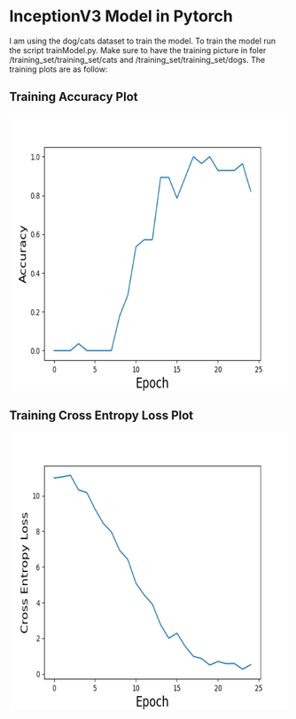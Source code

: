 # InceptionV3 Model in Pytorch


I am using the dog/cats dataset to train the model. To train the model run the script trainModel.py. 
Make sure to have the training picture in foler /training_set/training_set/cats and /training_set/training_set/dogs.
The training plots are as follow:

## Training Accuracy Plot
<img width="600" height="500" src="ReadMeImages/Accuracy.png">

## Training Cross Entropy Loss Plot
<img width="600" height="500" src="ReadMeImages/CrossEntropyLoss.png">

